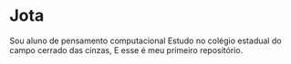 # Jota
Sou aluno de pensamento computacional
Estudo no colégio estadual do campo cerrado das cinzas, 
E esse é meu primeiro repositório.
